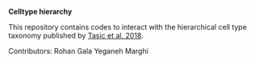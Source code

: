 **Celltype hierarchy**

This repository contains codes to interact with the hierarchical cell type taxonomy published by [Tasic et al. 2018](https://www.nature.com/articles/s41586-018-0654-5). 

Contributors: 
Rohan Gala
Yeganeh Marghi



